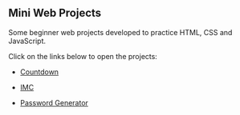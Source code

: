 ## Mini Web Projects
 Some beginner web projects developed to practice HTML, CSS and JavaScript.

 Click on the links below to open the projects:

* <a href="https://lucasdam.github.io/mini-web-projects/countdown/">Countdown</a>

* <a href="https://lucasdam.github.io/mini-web-projects/imc/">IMC</a>

* <a href="https://lucasdam.github.io/mini-web-projects/password-generator/">Password Generator</a>
